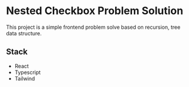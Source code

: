 # Nested Checkbox Problem Solution

This project is a simple frontend problem solve based on recursion, tree data structure.

## Stack

- React
- Typescript
- Tailwind
